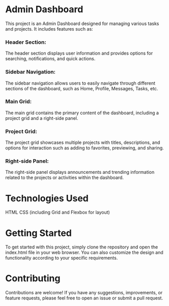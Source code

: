 <h1>Admin Dashboard</h1>
This project is an Admin Dashboard designed for managing various tasks and projects. It includes features such as:

<h3>Header Section: </h4>The header section displays user information and provides options for searching, notifications, and quick actions.
<h3>Sidebar Navigation:</h4> The sidebar navigation allows users to easily navigate through different sections of the dashboard, such as Home, Profile, Messages, Tasks, etc.
<h3>Main Grid:</h4> The main grid contains the primary content of the dashboard, including a project grid and a right-side panel.
<h3>Project Grid:</h4> The project grid showcases multiple projects with titles, descriptions, and options for interaction such as adding to favorites, previewing, and sharing.
<h3>Right-side Panel:</h4> The right-side panel displays announcements and trending information related to the projects or activities within the dashboard.
<h1>Technologies Used</h1>
HTML
CSS (including Grid and Flexbox for layout)

<h1>Getting Started</h1>
To get started with this project, simply clone the repository and open the index.html file in your web browser. You can also customize the design and functionality according to your specific requirements.

<h1>Contributing</h1>
Contributions are welcome! If you have any suggestions, improvements, or feature requests, please feel free to open an issue or submit a pull request.
